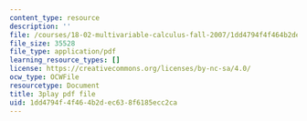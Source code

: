 ```yaml
---
content_type: resource
description: ''
file: /courses/18-02-multivariable-calculus-fall-2007/1dd4794f4f464b2dec638f6185ecc2ca_YBajUR3EFSM.pdf
file_size: 35528
file_type: application/pdf
learning_resource_types: []
license: https://creativecommons.org/licenses/by-nc-sa/4.0/
ocw_type: OCWFile
resourcetype: Document
title: 3play pdf file
uid: 1dd4794f-4f46-4b2d-ec63-8f6185ecc2ca
---
```

